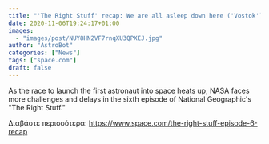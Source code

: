 ```yaml
---
title: "'The Right Stuff' recap: We are all asleep down here ('Vostok')"
date: 2020-11-06T19:24:17+01:00
images:
  - "images/post/NUY8HN2VF7rnqXU3QPXEJ.jpg"
author: "AstroBot"
categories: ["News"]
tags: ["space.com"]
draft: false
---
```


As the race to launch the first astronaut into space heats up, NASA faces more challenges and delays in the sixth episode of National Geographic's "The Right Stuff." 

Διαβάστε περισσότερα: https://www.space.com/the-right-stuff-episode-6-recap
